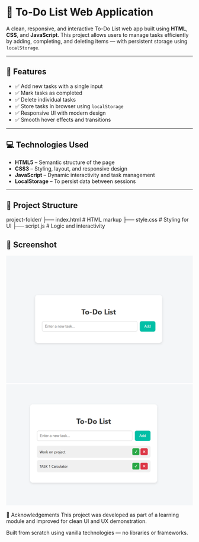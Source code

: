 # 📝 To-Do List Web Application

A clean, responsive, and interactive To-Do List web app built using **HTML**, **CSS**, and **JavaScript**. This project allows users to manage tasks efficiently by adding, completing, and deleting items — with persistent storage using `localStorage`.

---

## 🚀 Features

- ✅ Add new tasks with a single input
- ✅ Mark tasks as completed
- ✅ Delete individual tasks
- ✅ Store tasks in browser using `localStorage`
- ✅ Responsive UI with modern design
- ✅ Smooth hover effects and transitions

---

## 💻 Technologies Used

- **HTML5** – Semantic structure of the page
- **CSS3** – Styling, layout, and responsive design
- **JavaScript** – Dynamic interactivity and task management
- **LocalStorage** – To persist data between sessions

---

## 📂 Project Structure
project-folder/
├── index.html # HTML markup
├── style.css # Styling for UI
├── script.js # Logic and interactivity

## 📸 Screenshot
![Screenshot](assets/screenshot1.png)
![Screenshot](assets/screenshot2.png)


🙌 Acknowledgements
This project was developed as part of a learning module and improved for clean UI and UX demonstration.

Built from scratch using vanilla technologies — no libraries or frameworks.



